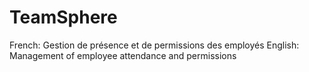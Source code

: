 # TeamSphere
French: Gestion de présence et de permissions des employés   English: Management of employee attendance and permissions

